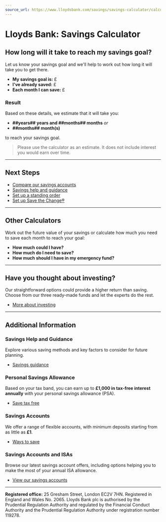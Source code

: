 ```yaml
---
source_url: https://www.lloydsbank.com/savings/savings-calculator/calculator-time.html
---
```


# Lloyds Bank: Savings Calculator

## How long will it take to reach my savings goal?

Let us know your savings goal and we'll help to work out how long it will take you to get there.

- **My savings goal is:** £
- **I've already saved:** £
- **Each month I can save:** £

### Result

Based on these details, we estimate that it will take you:

- **##years## years and ##months## months**
  _or_
- **##months## month(s)**

to reach your savings goal.

> Please use the calculator as an estimate.
> It does not include interest you would earn over time.

---

## Next Steps

- [Compare our savings accounts](#)
- [Savings help and guidance](#)
- [Set up a standing order](#)
- [Set up Save the Change®](#)

---

## Other Calculators

Work out the future value of your savings or calculate how much you need to save each month to reach your goal:

- **How much could I have?**
- **How much do I need to save?**
- **How much should I have in my emergency fund?**

---

## Have you thought about investing?

Our straightforward options could provide a higher return than saving. Choose from our three ready-made funds and let the experts do the rest.

- [More about investing](#)

---

## Additional Information

### Savings Help and Guidance

Explore various saving methods and key factors to consider for future planning.

- [Savings guidance](#)

### Personal Savings Allowance

Based on your tax band, you can earn up to **£1,000 in tax-free interest annually** with your personal savings allowance (PSA).

- [Save tax free](#)

### Savings Accounts

We offer a range of flexible accounts, with minimum deposits starting from as little as **£1**.

- [Ways to save](#)

### Savings Accounts and ISAs

Browse our latest savings account offers, including options helping you to make the most of your annual ISA allowance.

- [View our savings accounts](#)

---

**Registered office:**
25 Gresham Street, London EC2V 7HN.
Registered in England and Wales No. 2065.
Lloyds Bank plc is authorised by the Prudential Regulation Authority and regulated by the Financial Conduct Authority and the Prudential Regulation Authority under registration number 119278.
